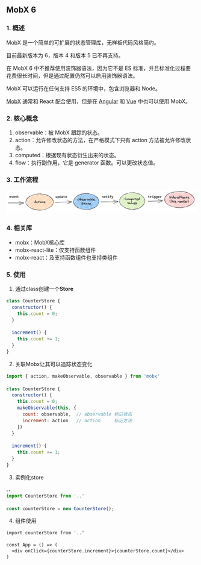 ## MobX 6

### 1. 概述

MobX 是一个简单的可扩展的状态管理库，无样板代码风格简约。

目前最新版本为 6，版本 4 和版本 5 已不再支持。

在 MobX 6 中不推荐使用装饰器语法，因为它不是 ES 标准，并且标准化过程要花费很长时间，但是通过配置仍然可以启用装饰器语法。

MobX 可以运行在任何支持 ES5 的环境中，包含浏览器和 Node。

[MobX](https://mobx.js.org/README.html) 通常和 React 配合使用，但是在 [Angular](https://github.com/mobxjs/mobx-angular) 和 [Vue](https://github.com/mobxjs/mobx-vue) 中也可以使用 MobX。

### 2. 核心概念

1. observable：被 MobX 跟踪的状态。
2. action：允许修改状态的方法，在严格模式下只有 action 方法被允许修改状态。
3. computed：根据现有状态衍生出来的状态。
4. flow：执行副作用，它是 generator 函数。可以更改状态值。

### 3. 工作流程

<img src="./images/1.png"/>

### 4. 相关库 

- mobx：MobX核心库
- mobx-react-lite：仅支持函数组件
- mobx-react：及支持函数组件也支持类组件

### 5. 使用

1. 通过class创建一个**Store**
```js
class CounterStore {
  constructor() {
    this.count = 0;
  }

  increment() {
    this.count += 1;
  }
}
```

2. 关联Mobx让其可以追踪状态变化
```js
import { action, makeObservable, observable } from 'mobx'

class CounterStore {
  constructor() {
    this.count = 0;
    makeObservable(this, {
      count: observable,  // observable 标记状态
      increment: action   // action     标记方法
    })
  }

  increment() {
    this.count += 1;
  }
}
```

3. 实例化store

```js
、、
import CounterStore from '..'

const counterStore = new CounterStore();
```

4. 组件使用

```tsx
import counterStore from '..'

const App = () => (
  <div onClick={counterStore.increment}>{counterStore.count}</div>
)
```